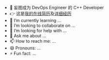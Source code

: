 - 🔭 妄图成为 DevOps Engineer 的 C++ Developer
- 👉 这是[我的在线简历](https://dxlcq.cn/src/jiao/profile/)及[详细经历](https://dxlcq.cn/src/jiao/cv/)
- 🌱 I’m currently learning ...
- 👯 I’m looking to collaborate on ...
- 🤔 I’m looking for help with ...
- 💬 Ask me about ...
- 📫 How to reach me: ...
- 😄 Pronouns: ...
- ⚡ Fun fact: ...
